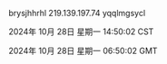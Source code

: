 brysjhhrhl 219.139.197.74 yqqlmgsycl

2024年 10月 28日 星期一 14:50:02 CST

2024年 10月 28日 星期一 06:50:02 GMT
